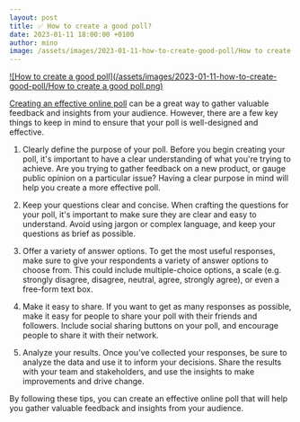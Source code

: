 ```yaml
---
layout: post
title: ✅ How to create a good poll?
date: 2023-01-11 18:00:00 +0100
author: mino
image: /assets/images/2023-01-11-how-to-create-good-poll/How to create a good poll.png
---
```


[![How to create a good poll](/assets/images/2023-01-11-how-to-create-good-poll/How to create a good poll.png)](https://app.swallowpoll.com/)

[Creating an effective online poll](https://app.swallowpoll.com) can be a great way to gather valuable feedback and insights from your audience. However, there are a few key things to keep in mind to ensure that your poll is well-designed and effective.

1. Clearly define the purpose of your poll. Before you begin creating your poll, it's important to have a clear understanding of what you're trying to achieve. Are you trying to gather feedback on a new product, or gauge public opinion on a particular issue? Having a clear purpose in mind will help you create a more effective poll.

2. Keep your questions clear and concise. When crafting the questions for your poll, it's important to make sure they are clear and easy to understand. Avoid using jargon or complex language, and keep your questions as brief as possible.

2. Offer a variety of answer options. To get the most useful responses, make sure to give your respondents a variety of answer options to choose from. This could include multiple-choice options, a scale (e.g. strongly disagree, disagree, neutral, agree, strongly agree), or even a free-form text box.

3. Make it easy to share. If you want to get as many responses as possible, make it easy for people to share your poll with their friends and followers. Include social sharing buttons on your poll, and encourage people to share it with their network.

4. Analyze your results. Once you've collected your responses, be sure to analyze the data and use it to inform your decisions. Share the results with your team and stakeholders, and use the insights to make improvements and drive change.

By following these tips, you can create an effective online poll that will help you gather valuable feedback and insights from your audience.